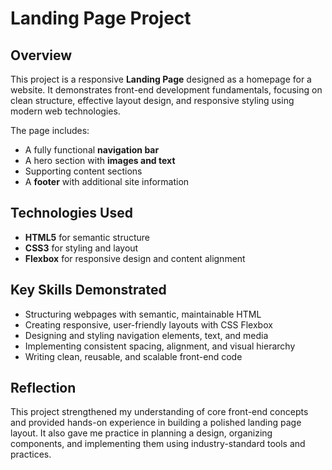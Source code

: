 # Landing Page Project

## Overview
This project is a responsive **Landing Page** designed as a homepage for a website. It demonstrates front-end development fundamentals, focusing on clean structure, effective layout design, and responsive styling using modern web technologies.  

The page includes:
- A fully functional **navigation bar**
- A hero section with **images and text**
- Supporting content sections
- A **footer** with additional site information  

## Technologies Used
- **HTML5** for semantic structure
- **CSS3** for styling and layout
- **Flexbox** for responsive design and content alignment

## Key Skills Demonstrated
- Structuring webpages with semantic, maintainable HTML
- Creating responsive, user-friendly layouts with CSS Flexbox
- Designing and styling navigation elements, text, and media
- Implementing consistent spacing, alignment, and visual hierarchy
- Writing clean, reusable, and scalable front-end code

## Reflection
This project strengthened my understanding of core front-end concepts and provided hands-on experience in building a polished landing page layout. It also gave me practice in planning a design, organizing components, and implementing them using industry-standard tools and practices.